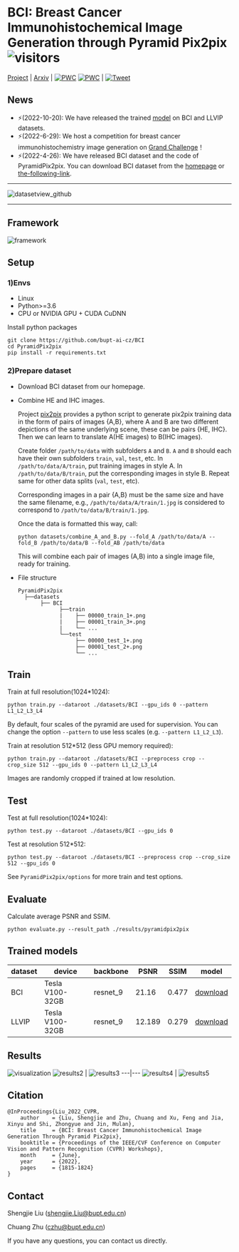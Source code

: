 # BCI: Breast Cancer Immunohistochemical Image Generation through Pyramid Pix2pix ![visitors](https://visitor-badge.glitch.me/badge?page_id=bupt-ai-cz.BCI)
[Project](https://bupt-ai-cz.github.io/BCI/) | [Arxiv](https://arxiv.org/pdf/2204.11425v1.pdf) | [![PWC](https://img.shields.io/endpoint.svg?url=https://paperswithcode.com/badge/bci-breast-cancer-immunohistochemical-image/image-to-image-translation-on-bci)](https://paperswithcode.com/sota/image-to-image-translation-on-bci?p=bci-breast-cancer-immunohistochemical-image)  [![PWC](https://img.shields.io/endpoint.svg?url=https://paperswithcode.com/badge/bci-breast-cancer-immunohistochemical-image/image-to-image-translation-on-llvip)](https://paperswithcode.com/sota/image-to-image-translation-on-llvip?p=bci-breast-cancer-immunohistochemical-image) | [![Tweet](https://img.shields.io/twitter/url/http/shields.io.svg?style=social)](https://twitter.com/intent/tweet?text=Codes%20and%20Data%20for%20Paper:%20"BCI:%20Breast%20Cancer%20Immunohistochemical%20Image%20Generation%20through%20Pyramid%20Pix2pix"%20&url=https://github.com/bupt-ai-cz/BCI)  

## News
- ⚡(2022-10-20): We have released the trained [model](https://github.com/bupt-ai-cz/BCI#trained-models) on BCI and LLVIP datasets.
- ⚡(2022-6-29): We host a competition for breast cancer immunohistochemistry image generation on [Grand Challenge](https://bci.grand-challenge.org/)！
- ⚡(2022-4-26): We have released BCI dataset and the code of PyramidPix2pix. You can download BCI dataset from the [homepage](https://bupt-ai-cz.github.io/BCI/) or [the-following-link](https://github.com/bupt-ai-cz/BCI/blob/main/download_dataset.md).

<!--
- ⚡(2022-4-25): The data is available [HERE!](https://bupt-ai-cz.github.io/BCI/)
-->
---

![datasetview_github](imgs/datasetpreview6.png)

---
## Framework
![framework](https://github.com/bupt-ai-cz/BCI/blob/main/imgs/framework.png)
## Setup
### 1)Envs
- Linux
- Python>=3.6
- CPU or NVIDIA GPU + CUDA CuDNN

Install python packages
```
git clone https://github.com/bupt-ai-cz/BCI
cd PyramidPix2pix
pip install -r requirements.txt
```
### 2)Prepare dataset
- Download BCI dataset from our homepage.
- Combine HE and IHC images.

  Project [pix2pix](https://github.com/junyanz/pytorch-CycleGAN-and-pix2pix) provides a python script to generate pix2pix training data in the form of pairs of images {A,B}, where A and B are two different depictions of the same underlying scene, these can be pairs {HE, IHC}. Then we can learn to translate A(HE images) to B(IHC images).

  Create folder `/path/to/data` with subfolders `A` and `B`. `A` and `B` should each have their own subfolders `train`, `val`, `test`, etc. In `/path/to/data/A/train`, put training images in style A. In `/path/to/data/B/train`, put the corresponding images in style B. Repeat same for other data splits (`val`, `test`, etc).

  Corresponding images in a pair {A,B} must be the same size and have the same filename, e.g., `/path/to/data/A/train/1.jpg` is considered to correspond to `/path/to/data/B/train/1.jpg`.

  Once the data is formatted this way, call:
  ```
  python datasets/combine_A_and_B.py --fold_A /path/to/data/A --fold_B /path/to/data/B --fold_AB /path/to/data
  ```

  This will combine each pair of images (A,B) into a single image file, ready for training.

- File structure
  ```
  PyramidPix2pix
    ├──datasets
         ├── BCI
               ├──train
               |    ├── 00000_train_1+.png
               |    ├── 00001_train_3+.png
               |    └── ...
               └──test
                    ├── 00000_test_1+.png
                    ├── 00001_test_2+.png
                    └── ...

  ```
## Train
Train at full resolution(1024*1024): 
```
python train.py --dataroot ./datasets/BCI --gpu_ids 0 --pattern L1_L2_L3_L4
```
By default, four scales of the pyramid are used for supervision. You can change the option `--pattern` to use less scales (e.g. `--pattern L1_L2_L3`).

Train at resolution 512*512 (less GPU memory required):
```
python train.py --dataroot ./datasets/BCI --preprocess crop --crop_size 512 --gpu_ids 0 --pattern L1_L2_L3_L4
```
Images are randomly cropped if trained at low resolution.
## Test
Test at full resolution(1024*1024): 
```
python test.py --dataroot ./datasets/BCI --gpu_ids 0
```
Test at resolution 512*512:
```
python test.py --dataroot ./datasets/BCI --preprocess crop --crop_size 512 --gpu_ids 0
```
See `PyramidPix2pix/options` for more train and test options.
<!-- The testing process requires less memory, we recommend testing at full resolution, regardless of the resolution used in the training process. -->
## Evaluate
Calculate average PSNR and SSIM.
```
python evaluate.py --result_path ./results/pyramidpix2pix
```
## Trained models
| dataset |     device      | backbone | PSNR | SSIM | model |
|---------|-----------------|-----------------------|------------|--------|-------|
|  BCI    | Tesla V100-32GB | resnet_9  | 21.16    | 0.477  |   [download](https://github.com/bupt-ai-cz/BCI/releases/download/v1.0/trained_on_BCI.zip)    |
| LLVIP   | Tesla V100-32GB | resnet_9  | 12.189   | 0.279  |   [download](https://github.com/bupt-ai-cz/BCI/releases/download/v1.0/trained_on_LLVIP.zip)    |

## Results
![visualization](imgs/results1.png)
![results2](https://github.com/bupt-ai-cz/BCI/blob/main/imgs/results2.png) | ![results3](https://github.com/bupt-ai-cz/BCI/blob/main/imgs/results3.png)
---|---
![results4](https://github.com/bupt-ai-cz/BCI/blob/main/imgs/results4.png) | ![results5](https://github.com/bupt-ai-cz/BCI/blob/main/imgs/results5.png)


## Citation
```
@InProceedings{Liu_2022_CVPR,
    author    = {Liu, Shengjie and Zhu, Chuang and Xu, Feng and Jia, Xinyu and Shi, Zhongyue and Jin, Mulan},
    title     = {BCI: Breast Cancer Immunohistochemical Image Generation Through Pyramid Pix2pix},
    booktitle = {Proceedings of the IEEE/CVF Conference on Computer Vision and Pattern Recognition (CVPR) Workshops},
    month     = {June},
    year      = {2022},
    pages     = {1815-1824}
}
```
## Contact
Shengjie Liu (shengjie.Liu@bupt.edu.cn)

Chuang Zhu (czhu@bupt.edu.cn)

If you have any questions, you can contact us directly.
